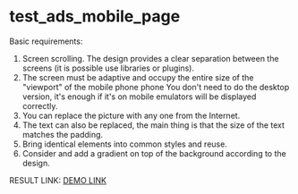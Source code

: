 # test_ads_mobile_page

Basic requirements:
1) Screen scrolling. The design provides a clear separation between the screens (it is possible
use libraries or plugins).
2) The screen must be adaptive and occupy the entire size of the "viewport" of the mobile phone
phone You don't need to do the desktop version, it's enough if it's on mobile
emulators will be displayed correctly.
3) You can replace the picture with any one from the Internet.
4) The text can also be replaced, the main thing is that the size of the text matches the padding.
5) Bring identical elements into common styles and reuse.
6) Consider and add a gradient on top of the background according to the design.

RESULT LINK:  [DEMO LINK](https://Yaroslav-Kononenko.github.io/test_ads_mobile_page/)
